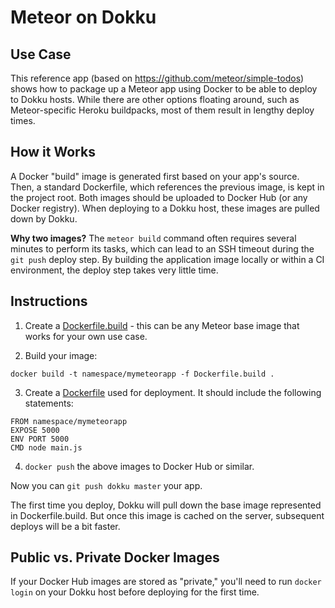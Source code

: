 # Meteor on Dokku

## Use Case

This reference app (based on https://github.com/meteor/simple-todos) shows how to package up a Meteor app using Docker to be able to deploy to Dokku hosts. While there are other options floating around, such as Meteor-specific Heroku buildpacks, most of them result in lengthy deploy times.

## How it Works

A Docker "build" image is generated first based on your app's source. Then, a standard Dockerfile, which references the previous image, is kept in the project root. Both images should be uploaded to Docker Hub (or any Docker registry). When deploying to a Dokku host, these images are pulled down by Dokku.

**Why two images?**
The ```meteor build``` command often requires several minutes to perform its tasks, which can lead to an SSH timeout during the ```git push``` deploy step. By building the application image locally or within a CI environment, the deploy step takes very little time.

## Instructions

1. Create a [Dockerfile.build](Dockerfile.build) - this can be any Meteor base image that works for your own use case.

2. Build your image:
```
docker build -t namespace/mymeteorapp -f Dockerfile.build .
```

3. Create a [Dockerfile](Dockerfile) used for deployment. It should include the following statements:
```
FROM namespace/mymeteorapp
EXPOSE 5000
ENV PORT 5000
CMD node main.js
```

4. ```docker push``` the above images to Docker Hub or similar.

Now you can ```git push dokku master``` your app.

The first time you deploy, Dokku will pull down the base image represented in Dockerfile.build. But once this image is cached on the server, subsequent deploys will be a bit faster. 

## Public vs. Private Docker Images

If your Docker Hub images are stored as "private," you'll need to run ```docker login``` on your Dokku host before deploying for the first time.
